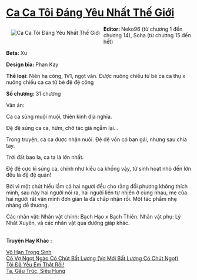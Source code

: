<a href="https://utruyen.com/ca-ca-toi-dang-yeu-nhat-the-gioi/25233/" title="Ca Ca Tôi Đáng Yêu Nhất Thế Giới"><h1>Ca Ca Tôi Đáng Yêu Nhất Thế Giới</h1></a><div style="display:table"><img align="right" style="float: left; padding: 10px;" src="https://utruyen.com/images/story/200x260/ca-ca-toi-dang-yeu-nhat-the-gioi.jpg" alt="Ca Ca Tôi Đáng Yêu Nhất Thế Giới"><b>Editor: </b>Neko96 (từ chương 1 đến chương 14), Soha (từ chương 15 đến hết)<p></p><b>Beta: </b>Xu<p></p><b>Design bìa: </b>Phan Kay<p></p><b>Thể loại</b>: Niên hạ công, 1V1, ngọt văn. Được nuông chiều từ bé ca ca thụ x nuông chiều ca ca từ bé đệ đệ công<p></p><b>Số chương: </b>31 chương<p></p>Văn án:<p></p>Ca ca sủng muội muội, thiên kinh địa nghĩa.<p></p>Đệ đệ sủng ca ca, hừm, chờ tác giả ngẫm lại...<p></p>Trong truyện, ca ca được nhận nuôi. Đệ đệ vốn có bạn gái, nhưng sau chia tay.<p></p>Trời đất bao la, ca ta là lớn nhất.<p></p>Đệ đệ cực kì sủng ca, chính như kiểu ca khống vậy, từ sinh hoạt nhỏ đến lớn đều là đệ đệ quản!<p></p>Bởi vì một chút hiểu lầm cả hai người đều cho rằng đối phương không thích mình, sau này hai người nói ra, hai người liền tự nhiên ở cùng nhau, mẹ của hai người rất văn minh đơn giản là đã chấp nhận rồi. Một tác phẩm nhẹ nhàng dễ thương.<p></p>Các nhân vật: Nhân vật chính: Bạch Hạo x Bạch Thiên. Nhân vật phụ: Lý Nhất Xuyên, và các nhân vật qua đường giáp khác.</div><p><br><b>Truyện Hay Khác :</b></p><a href="https://utruyen.com/vo-han-trong-sinh/25232/" alt="Vô Hạn Trọng Sinh">Vô Hạn Trọng Sinh</a><br/><a href="https://github.com/quanluxury/truyenhot/tree/master/truyenhay/17473/" alt="Cô Vợ Ngọt Ngào Có Chút Bất Lương (Vợ Mới Bất Lương Có Chút Ngọt)">Cô Vợ Ngọt Ngào Có Chút Bất Lương (Vợ Mới Bất Lương Có Chút Ngọt)</a><br/><a href="https://github.com/quanluxury/ngontinh_sac/tree/master/truyenhay/14217/" alt="Tôi Đã Yêu Em Thật Rồi!">Tôi Đã Yêu Em Thật Rồi!</a><br/><a href="https://dammyh.wordpress.com/2019/11/07/ta-gau-truc-sieu-hung/" alt="Ta, Gấu Trúc, Siêu Hung">Ta, Gấu Trúc, Siêu Hung</a><br/>